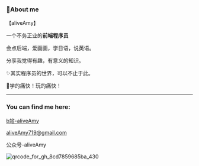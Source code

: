 ### 🌲About me

【aliveAmy】

一个不务正业的**前端程序员**

会点后端，爱画画，学日语，说英语。

分享我觉得有趣，有意义的知识。

✨其实程序员的世界，可以不止于此。

💓学的痛快！玩的痛快！

***


### You can find me here:

[b站-aliveAmy](https://space.bilibili.com/864878)

aliveAmy719@gmail.com

公众号-aliveAmy

![qrcode_for_gh_8cd7859685ba_430](https://user-images.githubusercontent.com/18183021/202879098-7ce82dbc-9d4b-4ced-aad1-450dff4bf68d.jpg)



